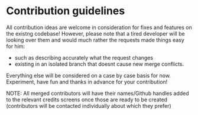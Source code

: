 # Contribution guidelines

All contribution ideas are welcome in consideration for fixes and features on the existng codebase! 
However, please note that a tired developer will be looking over them and would much rather the requests made things easy for him:
* such as describing accurately what the request changes 
* existing in an isolated branch that doesnt cause new merge conflicts.

Everything else will be considered on a case by case basis for now. Experiment, have fun and thanks in advance for your contribution!

NOTE: All merged contributors will have their names/Github handles added to the relevant credits screens once those are ready to be created 
(contributors will be contacted individually about which they prefer) 
